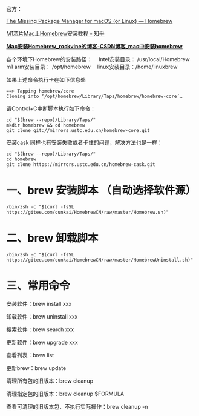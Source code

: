 官方：

[The Missing Package Manager for macOS (or Linux) — Homebrew](https://brew.sh/)

[M1芯片Mac上Homebrew安装教程 - 知乎](https://zhuanlan.zhihu.com/p/341831809)

[**Mac安装Homebrew_rockvine的博客-CSDN博客_mac中安装homebrew**](https://blog.csdn.net/rockvine/article/details/121895416)

各个环境下Homebrew的安装路径：  Intel安装目录： /usr/local/Homebrew  m1 arm安装目录： /opt/homebrew  linux安装目录：/home/linuxbrew

如果上述命令执行卡在如下信息处

```text
==> Tapping homebrew/core
Cloning into ‘/opt/homebrew/Library/Taps/homebrew/homebrew-core’…
```

请Control+C中断脚本执行如下命令：

```text
cd "$(brew --repo)/Library/Taps/"
mkdir homebrew && cd homebrew
git clone git://mirrors.ustc.edu.cn/homebrew-core.git
```

安装cask 同样也有安装失败或者卡住的问题，解决方法也是一样：

```text
cd "$(brew --repo)/Library/Taps/"
cd homebrew
git clone https://mirrors.ustc.edu.cn/homebrew-cask.git
```

# 一、brew 安装脚本 （自动选择软件源）

`/bin/zsh -c "$(curl -fsSL https://gitee.com/cunkai/HomebrewCN/raw/master/Homebrew.sh)"`

# 二、brew 卸载脚本

`/bin/zsh -c "$(curl -fsSL https://gitee.com/cunkai/HomebrewCN/raw/master/HomebrewUninstall.sh)"`

# 三、常用命令

安装软件：brew install xxx

卸载软件：brew uninstall xxx

搜索软件：brew search xxx

更新软件：brew upgrade xxx

查看列表：brew list

更新brew：brew update

清理所有包的旧版本：brew cleanup

清理指定包的旧版本：brew cleanup $FORMULA

查看可清理的旧版本包，不执行实际操作：brew cleanup -n